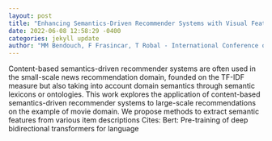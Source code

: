 ```yaml
--- 
layout: post 
title: "Enhancing Semantics-Driven Recommender Systems with Visual Features" 
date: 2022-06-08 12:58:29 -0400 
categories: jekyll update 
author: "MM Bendouch, F Frasincar, T Robal - International Conference on Advanced , 2022" 
--- 
```

Content-based semantics-driven recommender systems are often used in the small-scale news recommendation domain, founded on the TF-IDF measure but also taking into account domain semantics through semantic lexicons or ontologies. This work explores the application of content-based semantics-driven recommender systems to large-scale recommendations on the example of movie domain. We propose methods to extract semantic features from various item descriptions Cites: Bert: Pre-training of deep bidirectional transformers for language